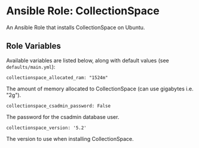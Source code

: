 # Ansible Role: CollectionSpace

An Ansible Role that installs CollectionSpace on Ubuntu.

## Role Variables

Available variables are listed below, along with default values (see `defaults/main.yml`):

    collectionspace_allocated_ram: "1524m"

The amount of memory allocated to CollectionSpace (can use gigabytes i.e. "2g").

    collectionspace_csadmin_password: False

The password for the csadmin database user.

    collectionspace_version: '5.2'

The version to use when installing CollectionSpace.
